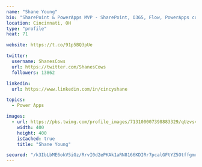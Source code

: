 ```yaml
---
name: "Shane Young"
bio: "SharePoint & PowerApps MVP - SharePoint, O365, Flow, PowerApps consulting? @PowerApps911 | Pure Snark? You found it."
location: Cincinnati, OH
type: "profile"
heat: 71

website: https://t.co/91p5BQ3pUe

twitter:
  username: ShanesCows
  url: https://twitter.com/ShanesCows
  followers: 13862

linkedin:
  url: https://www.linkedin.com/in/cincyshane

topics:
  - Power Apps

images:
  - url: https://pbs.twimg.com/profile_images/713100007398883329/qUzvsvQ3_400x400.jpg
    width: 400
    height: 400
    isCached: true
    title: "Shane Young"

secured: "/k3IbLbME6okV5iGz/RrvI0d2ePKAk1aRN8166KDIRr7pcalGFtYZ5Otffgmr/EPUjQMSyDLYujmjBPrErDyBd6kUwEoZs/BGPT6rAtz94x5qAA3Yc6Gtp3MvCBoXggGQ+oNzzMs9KmRNXWFIPoaLTMCE52O/I/Si1iPowCqF8P+AL8Pd2VE8lQUhIxTQInWO4wu5HJ4LKTHKajFf4FjgJkVl4kyIhDk8YFzFrmfinhIlNdo9TugDuCJ+YPDNUia0hwsBms8Mq9n11RlKXBVM3OzbECwtKgMm6xFhANwDsC6IX+Rl/n6Jwjf5KL8ywURkThPIhCw0sJrbKxJcaJgSWKMn7o7IMlGegDEwobbJsvD/+DyPBFYZzb5gfetz9NKWI5CDK5bjwyE3BniziP4ac3JL7HyxYrkFFDsB5KNE4M=;sbijlfJj8xzt9UXgsbN0bQ=="
---
```


